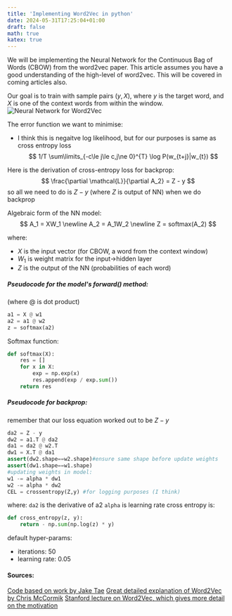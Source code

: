 ```yaml
---
title: 'Implementing Word2Vec in python'
date: 2024-05-31T17:25:04+01:00
draft: false
math: true
katex: true
---
```


We will be implementing the Neural Network for the Continuous Bag of Words (CBOW) from the word2vec paper. This article assumes you have a good understanding of the high-level of word2vec. This will be covered in coming articles also.

Our goal is to train with sample pairs $(y,X)$, where $y$ is the target word, and $X$ is one of the context words from within the window.
![Neural Network for Word2Vec](/images/word2vec_nn_diagram.png)

The error function we want to minimise:
- I think this is negaitve log likelihood, but for our purposes is same as cross entropy loss
$$ 1/T  \sum\limits_{-c\le j\le c,j\ne 0}^{T} \log P(w_{t+j}|w_{t}) $$

Here is the derivation of cross-entropy loss for backprop: 
$$ \frac{\partial \mathcal{L}}{\partial A_2} = Z - y $$
so all we need to do is $Z-y$ (where $Z$ is output of NN) when we do backprop

Algebraic form of the NN model:
$$ A_1 = XW_1 \newline A_2 = A_1W_2 \newline Z = softmax(A_2) $$

where:
- $X$ is the input vector (for CBOW, a word from the context window)
- $W_{1}$ is weight matrix for the input->hidden layer
- $Z$ is the output of the NN (probabilities of each word)

##### Pseudocode for the model's forward() method:
(where @ is dot product)

```python
a1 = X @ w1
a2 = a1 @ w2
z = softmax(a2)
```

Softmax function:
```python
def softmax(X):
    res = []
    for x in X:
        exp = np.exp(x)
        res.append(exp / exp.sum())
    return res
```

##### Pseudocode for backprop:
remember that our loss equation worked out to be $Z - y$

```python
da2 = Z - y
dw2 = a1.T @ da2
da1 = da2 @ w2.T
dw1 = X.T @ da1
assert(dw2.shape==w2.shape)#ensure same shape before update weights
assert(dw1.shape==w1.shape)
#updating weights in model:
w1 -= alpha * dw1
w2 -= alpha * dw2
CEL = crossentropy(Z,y) #for logging purposes (I think)
```
where:
`da2` is the derivative of a2
`alpha` is learning rate
cross entropy is:
```python
def cross_entropy(z, y):
    return - np.sum(np.log(z) * y)
```

default hyper-params:
- iterations: 50
- learning rate: 0.05

#### Sources:
[Code based on work by Jake Tae](https://jaketae.github.io/study/word2vec/)
[Great detailed explanation of Word2Vec by Chris McCormik](https://mccormickml.com/2016/04/19/word2vec-tutorial-the-skip-gram-model/)
[Stanford lecture on Word2Vec, which gives more detail on the motivation](https://www.youtube.com/watch?v=ERibwqs9p38)








